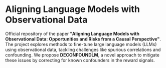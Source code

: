 # Aligning Language Models with Observational Data

Official repository of the paper **"Aligning Language Models with Observational Data: Opportunities and Risks from a Causal Perspective"**. The project explores methods to fine-tune large language models (LLMs) using observational data, tackling challenges like spurious correlations and confounding. We propose **DECONFOUNDLM**, a novel approach to mitigate these issues by correcting for known confounders in the reward signals.